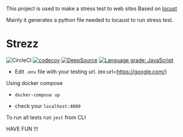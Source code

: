This project is used to make a stress test to web sites Based on [locust](https://locust.io/)

Mainly it generates a python file needed to locaust to run stress test.


# Strezz
![CircleCI](https://circleci.com/gh/abdoutelb/strezz.svg?style=svg)
[![codecov](https://codecov.io/gh/abdoutelb/strezz/branch/master/graph/badge.svg)](https://codecov.io/gh/abdoutelb/strezz)
[![DeepSource](https://static.deepsource.io/deepsource-badge-light-mini.svg)](https://deepsource.io/gh/abdoutelb/strezz/?ref=repository-badge)
[![Language grade: JavaScript](https://img.shields.io/lgtm/grade/javascript/g/abdoutelb/strezz.svg?logo=lgtm&logoWidth=18)](https://lgtm.com/projects/g/abdoutelb/strezz/context:javascript)

- Edit `.env` file with your testing url. (ex:url=https://google.com/)

Using docker compose
- `docker-compose up`
 
- check your `localhost:4000`

To run all tests run `jest` from CLI

HAVE FUN !!!
